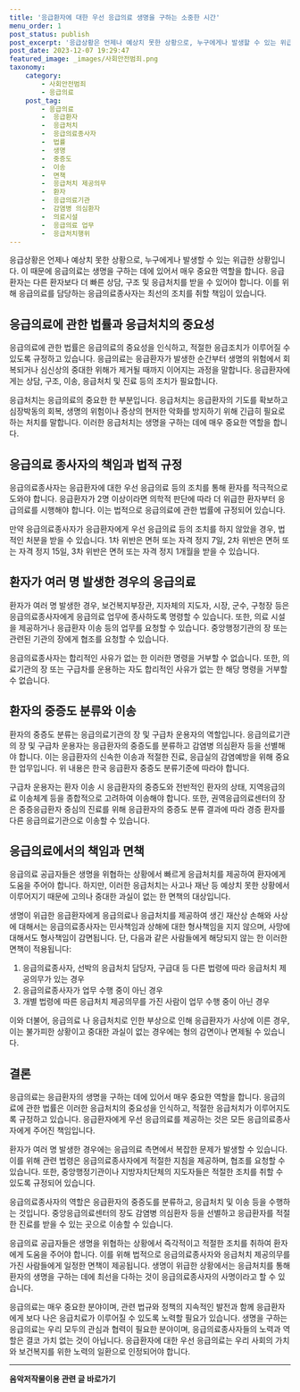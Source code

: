 ```yaml
---
title: '응급환자에 대한 우선 응급의료 생명을 구하는 소중한 시간'
menu_order: 1
post_status: publish
post_excerpt: '응급상황은 언제나 예상치 못한 상황으로, 누구에게나 발생할 수 있는 위급한 상황입니다. 이 때문에 응급의료는 생명을 구하는 데에 있어서 매우 중요한 역할을 합니다. 응급환자는 다른 환자보다 더 빠른 상담, 구조 및 응급처치를 받을 수 있어야 합니다. 이를 위해 응급의료를 담당하는 응급의료종사자는 최선의 조치를 취할 책임이 있습니다.'
post_date: 2023-12-07 19:29:47
featured_image: _images/사회안전범죄.png
taxonomy:
    category:
        - 사회안전범죄
        - 응급의료
    post_tag:
        - 응급의료
        -  응급환자
        -  응급처치
        -  응급의료종사자
        -  법률
        -  생명
        -  중증도
        -  이송
        -  면책
        -  응급처치 제공의무
        -  환자
        -  응급의료기관
        -  감염병 의심환자
        -  의료시설
        -  응급의료 업무
        -  응급처치행위
---
```



응급상황은 언제나 예상치 못한 상황으로, 누구에게나 발생할 수 있는 위급한 상황입니다. 이 때문에 응급의료는 생명을 구하는 데에 있어서 매우 중요한 역할을 합니다. 응급환자는 다른 환자보다 더 빠른 상담, 구조 및 응급처치를 받을 수 있어야 합니다. 이를 위해 응급의료를 담당하는 응급의료종사자는 최선의 조치를 취할 책임이 있습니다.

## 응급의료에 관한 법률과 응급처치의 중요성

응급의료에 관한 법률은 응급의료의 중요성을 인식하고, 적절한 응급조치가 이루어질 수 있도록 규정하고 있습니다. 응급의료는 응급환자가 발생한 순간부터 생명의 위험에서 회복되거나 심신상의 중대한 위해가 제거될 때까지 이어지는 과정을 말합니다. 응급환자에게는 상담, 구조, 이송, 응급처치 및 진료 등의 조치가 필요합니다.

응급처치는 응급의료의 중요한 한 부분입니다. 응급처치는 응급환자의 기도를 확보하고 심장박동의 회복, 생명의 위험이나 증상의 현저한 악화를 방지하기 위해 긴급히 필요로 하는 처치를 말합니다. 이러한 응급처치는 생명을 구하는 데에 매우 중요한 역할을 합니다.

## 응급의료 종사자의 책임과 법적 규정

응급의료종사자는 응급환자에 대한 우선 응급의료 등의 조치를 통해 환자를 적극적으로 도와야 합니다. 응급환자가 2명 이상이라면 의학적 판단에 따라 더 위급한 환자부터 응급의료를 시행해야 합니다. 이는 법적으로 응급의료에 관한 법률에 규정되어 있습니다.

만약 응급의료종사자가 응급환자에게 우선 응급의료 등의 조치를 하지 않았을 경우, 법적인 처분을 받을 수 있습니다. 1차 위반은 면허 또는 자격 정지 7일, 2차 위반은 면허 또는 자격 정지 15일, 3차 위반은 면허 또는 자격 정지 1개월을 받을 수 있습니다.

## 환자가 여러 명 발생한 경우의 응급의료

환자가 여러 명 발생한 경우, 보건복지부장관, 지자체의 지도자, 시장, 군수, 구청장 등은 응급의료종사자에게 응급의료 업무에 종사하도록 명령할 수 있습니다. 또한, 의료 시설을 제공하거나 응급환자 이송 등의 업무를 요청할 수 있습니다. 중앙행정기관의 장 또는 관련된 기관의 장에게 협조를 요청할 수 있습니다.

응급의료종사자는 합리적인 사유가 없는 한 이러한 명령을 거부할 수 없습니다. 또한, 의료기관의 장 또는 구급차를 운용하는 자도 합리적인 사유가 없는 한 해당 명령을 거부할 수 없습니다.

## 환자의 중증도 분류와 이송

환자의 중증도 분류는 응급의료기관의 장 및 구급차 운용자의 역할입니다. 응급의료기관의 장 및 구급차 운용자는 응급환자의 중증도를 분류하고 감염병 의심환자 등을 선별해야 합니다. 이는 응급환자의 신속한 이송과 적절한 진료, 응급실의 감염예방을 위해 중요한 업무입니다. 위 내용은 한국 응급환자 중증도 분류기준에 따라야 합니다.

구급차 운용자는 환자 이송 시 응급환자의 중증도와 전반적인 환자의 상태, 지역응급의료 이송체계 등을 종합적으로 고려하여 이송해야 합니다. 또한, 권역응급의료센터의 장은 중증응급환자 중심의 진료를 위해 응급환자의 중증도 분류 결과에 따라 경증 환자를 다른 응급의료기관으로 이송할 수 있습니다.

## 응급의료에서의 책임과 면책

응급의료 공급자들은 생명을 위협하는 상황에서 빠르게 응급처치를 제공하여 환자에게 도움을 주어야 합니다. 하지만, 이러한 응급처치는 사고나 재난 등 예상치 못한 상황에서 이루어지기 때문에 고의나 중대한 과실이 없는 한 면책의 대상입니다.

생명이 위급한 응급환자에게 응급의료나 응급처치를 제공하여 생긴 재산상 손해와 사상에 대해서는 응급의료종사자는 민사책임과 상해에 대한 형사책임을 지지 않으며, 사망에 대해서도 형사책임이 감면됩니다. 단, 다음과 같은 사람들에게 해당되지 않는 한 이러한 면책이 적용됩니다:
1. 응급의료종사자, 선박의 응급처치 담당자, 구급대 등 다른 법령에 따라 응급처치 제공의무가 있는 경우
2. 응급의료종사자가 업무 수행 중이 아닌 경우
3. 개별 법령에 따른 응급처치 제공의무를 가진 사람이 업무 수행 중이 아닌 경우

이와 더불어, 응급의료 나 응급처치로 인한 부상으로 인해 응급환자가 사상에 이른 경우, 이는 불가피한 상황이고 중대한 과실이 없는 경우에는 형의 감면이나 면제될 수 있습니다.

## 결론

응급의료는 응급환자의 생명을 구하는 데에 있어서 매우 중요한 역할을 합니다. 응급의료에 관한 법률은 이러한 응급처치의 중요성을 인식하고, 적절한 응급처치가 이루어지도록 규정하고 있습니다. 응급환자에게 우선 응급의료를 제공하는 것은 모든 응급의료종사자에게 주어진 책임입니다.

환자가 여러 명 발생한 경우에는 응급의료 측면에서 복잡한 문제가 발생할 수 있습니다. 이를 위해 관련 법령은 응급의료종사자에게 적절한 지침을 제공하며, 협조를 요청할 수 있습니다. 또한, 중앙행정기관이나 지방자치단체의 지도자들은 적절한 조치를 취할 수 있도록 규정되어 있습니다.

응급의료종사자의 역할은 응급환자의 중증도를 분류하고, 응급처치 및 이송 등을 수행하는 것입니다. 중앙응급의료센터의 장도 감염병 의심환자 등을 선별하고 응급환자를 적절한 진료를 받을 수 있는 곳으로 이송할 수 있습니다.

응급의료 공급자들은 생명을 위협하는 상황에서 즉각적이고 적절한 조치를 취하여 환자에게 도움을 주어야 합니다. 이를 위해 법적으로 응급의료종사자와 응급처치 제공의무를 가진 사람들에게 일정한 면책이 제공됩니다. 생명이 위급한 상황에서는 응급처치를 통해 환자의 생명을 구하는 데에 최선을 다하는 것이 응급의료종사자의 사명이라고 할 수 있습니다.

응급의료는 매우 중요한 분야이며, 관련 법규와 정책의 지속적인 발전과 함께 응급환자에게 보다 나은 응급치료가 이루어질 수 있도록 노력할 필요가 있습니다. 생명을 구하는 응급의료는 우리 모두의 관심과 협력이 필요한 분야이며, 응급의료종사자들의 노력과 역할은 결코 가치 없는 것이 아닙니다. 응급환자에 대한 우선 응급의료는 우리 사회의 가치와 보건복지를 위한 노력의 일환으로 인정되어야 합니다.
<!-- wp:separator -->
<hr class="wp-block-separator has-alpha-channel-opacity"/>
<!-- /wp:separator -->

<!-- wp:group {"backgroundColor":"base","layout":{"type":"constrained"}} -->
<div class="wp-block-group has-base-background-color has-background"><!-- wp:paragraph {"align":"center","fontSize":"medium"} -->
<p class="has-text-align-center has-large-font-size"><strong>음악저작물이용 관련 글 바로가기</strong></p>
<!-- /wp:paragraph -->


<!-- wp:latest-posts
{"categories":[{"id":15931,"count":19,"description":"","link":"https://uknowlaw.com/category/%ec%9d%8c%ec%95%85%ec%a0%80%ec%9e%91%eb%ac%bc%ec%9d%b4%ec%9a%a9/","name":"음악저작물이용","slug":"음악저작물이용","taxonomy":"category","parent":0,"meta":[],"_links":{"self":[{"href":"https://uknowlaw.com/wp-json/wp/v2/categories/15931"}],"collection":[{"href":"https://uknowlaw.com/wp-json/wp/v2/categories"}],"about":[{"href":"https://uknowlaw.com/wp-json/wp/v2/taxonomies/category"}],"wp:post_type":[{"href":"https://uknowlaw.com/wp-json/wp/v2/posts?categories=15931"}],"curies":[{"name":"wp","href":"https://api.w.org/{rel}","templated":true}]}}],"postsToShow":100,"excerptLength":28,"postLayout":"grid","columns":2,"featuredImageAlign":"left","featuredImageSizeSlug":"large","fontSize":"small"} /--></div>
<!-- /wp:group -->